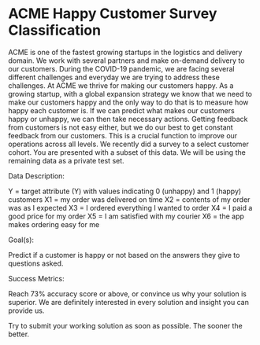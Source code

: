 # ACME Happy Customer Survey Classification
ACME is one of the fastest growing startups in the logistics and delivery domain. We work with several partners and make on-demand delivery to our customers. 
During the COVID-19 pandemic, we are facing several different challenges and everyday we are trying to address these challenges. At ACME we thrive for making 
our customers happy. As a growing startup, with a global expansion strategy we know that we need to make our customers happy and the only way to do that is 
to measure how happy each customer is. If we can predict what makes our customers happy or unhappy, we can then take necessary actions.  Getting feedback from 
customers is not easy either, but we do our best to get constant feedback from our customers. This is a crucial function to improve our operations across all 
levels.  We recently did a survey to a select customer cohort. You are presented with a subset of this data. We will be using the remaining data as a private 
test set.

Data Description:

Y = target attribute (Y) with values indicating 0 (unhappy) and 1 (happy) customers
X1 = my order was delivered on time
X2 = contents of my order was as I expected
X3 = I ordered everything I wanted to order
X4 = I paid a good price for my order
X5 = I am satisfied with my courier
X6 = the app makes ordering easy for me

Goal(s):

Predict if a customer is happy or not based on the answers they give to questions asked.

Success Metrics:

Reach 73% accuracy score or above, or convince us why your solution is superior. We are definitely interested in every solution and insight you can provide us.

Try to submit your working solution as soon as possible. The sooner the better.